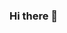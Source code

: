 ### Hi there 👋

<!--
**Abhi-tech13/Abhi-tech13** is a ✨ _special_ ✨ repository because its `README.md` (this file) appears on your GitHub profile.
<h1 align="center">Hi 👋, I'm Abhishek Sharma</h1>
<h3 align="center">A Machine Learning enthusiast, software developer from West Bengal,India.</h3>

<p align="left"> <img src="https://komarev.com/ghpvc/?username=abhi-tech13&label=Profile%20views&color=0e75b6&style=flat" alt="abhi-tech13" /> </p>

- 🌱 I’m currently learning **Machine Learning from Linkedin Classes.**

- 💬 Ask me about **CPP,JAVA,SQL**

- 📫 How to reach me **abhi130698@gmail.com**

- ⚡ Fun fact **I like to make people laugh.**

<h3 align="left">Connect with me:</h3>
<p align="left">
<a href="https://linkedin.com/in/abhishek sharma" target="blank"><img align="center" src="https://cdn.jsdelivr.net/npm/simple-icons@3.0.1/icons/linkedin.svg" alt="abhishek sharma" height="30" width="40" /></a>
</p>

<h3 align="left">Languages and Tools:</h3>
<p align="left"> <a href="https://www.cprogramming.com/" target="_blank"> <img src="https://raw.githubusercontent.com/devicons/devicon/master/icons/c/c-original.svg" alt="c" width="40" height="40"/> </a> <a href="https://www.w3schools.com/cpp/" target="_blank"> <img src="https://raw.githubusercontent.com/devicons/devicon/master/icons/cplusplus/cplusplus-original.svg" alt="cplusplus" width="40" height="40"/> </a> <a href="https://www.w3.org/html/" target="_blank"> <img src="https://raw.githubusercontent.com/devicons/devicon/master/icons/html5/html5-original-wordmark.svg" alt="html5" width="40" height="40"/> </a> <a href="https://www.java.com" target="_blank"> <img src="https://raw.githubusercontent.com/devicons/devicon/master/icons/java/java-original.svg" alt="java" width="40" height="40"/> </a> <a href="https://www.oracle.com/" target="_blank"> <img src="https://raw.githubusercontent.com/devicons/devicon/master/icons/oracle/oracle-original.svg" alt="oracle" width="40" height="40"/> </a> </p>

<p>&nbsp;<img align="center" src="https://github-readme-stats.vercel.app/api?username=abhi-tech13&show_icons=true&locale=en" alt="abhi-tech13" /></p>

<p><img align="center" src="https://github-readme-streak-stats.herokuapp.com/?user=abhi-tech13&" alt="abhi-tech13" /></p>

